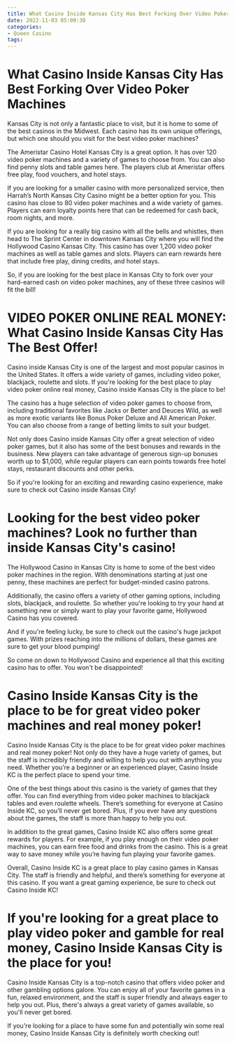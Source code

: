 ```yaml
---
title: What Casino Inside Kansas City Has Best Forking Over Video Poker Machines
date: 2022-11-03 05:09:30
categories:
- Queen Casino
tags:
---
```



#  What Casino Inside Kansas City Has Best Forking Over Video Poker Machines

Kansas City is not only a fantastic place to visit, but it is home to some of the best casinos in the Midwest. Each casino has its own unique offerings, but which one should you visit for the best video poker machines?

The Ameristar Casino Hotel Kansas City is a great option. It has over 120 video poker machines and a variety of games to choose from. You can also find penny slots and table games here. The players club at Ameristar offers free play, food vouchers, and hotel stays.

If you are looking for a smaller casino with more personalized service, then Harrah’s North Kansas City Casino might be a better option for you. This casino has close to 80 video poker machines and a wide variety of games. Players can earn loyalty points here that can be redeemed for cash back, room nights, and more.

If you are looking for a really big casino with all the bells and whistles, then head to The Sprint Center in downtown Kansas City where you will find the Hollywood Casino Kansas City. This casino has over 1,200 video poker machines as well as table games and slots. Players can earn rewards here that include free play, dining credits, and hotel stays.

So, if you are looking for the best place in Kansas City to fork over your hard-earned cash on video poker machines, any of these three casinos will fit the bill!

#  VIDEO POKER ONLINE REAL MONEY: What Casino Inside Kansas City Has The Best Offer!

Casino inside Kansas City is one of the largest and most popular casinos in the United States. It offers a wide variety of games, including video poker, blackjack, roulette and slots. If you're looking for the best place to play video poker online real money, Casino inside Kansas City is the place to be!

The casino has a huge selection of video poker games to choose from, including traditional favorites like Jacks or Better and Deuces Wild, as well as more exotic variants like Bonus Poker Deluxe and All American Poker. You can also choose from a range of betting limits to suit your budget.

Not only does Casino inside Kansas City offer a great selection of video poker games, but it also has some of the best bonuses and rewards in the business. New players can take advantage of generous sign-up bonuses worth up to $1,000, while regular players can earn points towards free hotel stays, restaurant discounts and other perks.

So if you're looking for an exciting and rewarding casino experience, make sure to check out Casino inside Kansas City!

#  Looking for the best video poker machines? Look no further than inside Kansas City's casino!

The Hollywood Casino in Kansas City is home to some of the best video poker machines in the region. With denominations starting at just one penny, these machines are perfect for budget-minded casino patrons.

Additionally, the casino offers a variety of other gaming options, including slots, blackjack, and roulette. So whether you're looking to try your hand at something new or simply want to play your favorite game, Hollywood Casino has you covered.

And if you're feeling lucky, be sure to check out the casino's huge jackpot games. With prizes reaching into the millions of dollars, these games are sure to get your blood pumping!

So come on down to Hollywood Casino and experience all that this exciting casino has to offer. You won't be disappointed!

#  Casino Inside Kansas City is the place to be for great video poker machines and real money poker!

Casino Inside Kansas City is the place to be for great video poker machines and real money poker! Not only do they have a huge variety of games, but the staff is incredibly friendly and willing to help you out with anything you need. Whether you’re a beginner or an experienced player, Casino Inside KC is the perfect place to spend your time.

One of the best things about this casino is the variety of games that they offer. You can find everything from video poker machines to blackjack tables and even roulette wheels. There’s something for everyone at Casino Inside KC, so you’ll never get bored. Plus, if you ever have any questions about the games, the staff is more than happy to help you out.

In addition to the great games, Casino Inside KC also offers some great rewards for players. For example, if you play enough on their video poker machines, you can earn free food and drinks from the casino. This is a great way to save money while you’re having fun playing your favorite games.

Overall, Casino Inside KC is a great place to play casino games in Kansas City. The staff is friendly and helpful, and there’s something for everyone at this casino. If you want a great gaming experience, be sure to check out Casino Inside KC!

#   If you're looking for a great place to play video poker and gamble for real money, Casino Inside Kansas City is the place for you!

Casino Inside Kansas City is a top-notch casino that offers video poker and other gambling options galore. You can enjoy all of your favorite games in a fun, relaxed environment, and the staff is super friendly and always eager to help you out. Plus, there's always a great variety of games available, so you'll never get bored.

If you're looking for a place to have some fun and potentially win some real money, Casino Inside Kansas City is definitely worth checking out!